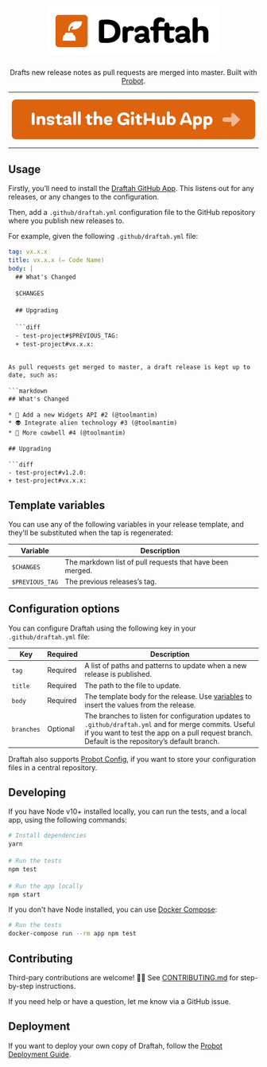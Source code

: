 <h1 align="center">
  <img src="design/logo.svg" alt="Draftah Logo" width="350" />
</h1>

<p align="center">Drafts new release notes as pull requests are merged into master. Built with <a href="https://github.com/probot/probot">Probot</a>.</p>

---

<p align="center"><a href="https://github.com/apps/draftah"><img src="design/install-button.svg" alt="Install the GitHub App" /></a></p>

---

## Usage

Firstly, you’ll need to install the [Draftah GitHub App](https://github.com/apps/draftah). This listens out for any releases, or any changes to the configuration.

Then, add a `.github/draftah.yml` configuration file to the GitHub repository where you publish new releases to.

For example, given the following `.github/draftah.yml` file:

```yml
tag: vx.x.x
title: vx.x.x (✏️ Code Name)
body: |
  ## What's Changed

  $CHANGES

  ## Upgrading

  ```diff
  - test-project#$PREVIOUS_TAG:
  + test-project#vx.x.x:
  ```
```

As pull requests get merged to master, a draft release is kept up to date, such as:

```markdown
## What's Changed

* 🚜 Add a new Widgets API #2 (@toolmantim)
* 👽 Integrate alien technology #3 (@toolmantim)
* 🐄 More cowbell #4 (@toolmantim)

## Upgrading

```diff
- test-project#v1.2.0:
+ test-project#vx.x.x:
```

## Template variables

You can use any of the following variables in your release template, and they'll be substituted when the tap is regenerated:

|Variable|Description|
|-|-|
|`$CHANGES`|The markdown list of pull requests that have been merged.|
|`$PREVIOUS_TAG`|The previous releases’s tag.|

## Configuration options

You can configure Draftah using the following key in your `.github/draftah.yml` file:

|Key|Required|Description|
|-|-|-|
|`tag`|Required|A list of paths and patterns to update when a new release is published.|
|`title`|Required|The path to the file to update.|
|`body`|Required|The template body for the release. Use [variables](#template-variables) to insert the values from the release.|
|`branches`|Optional|The branches to listen for configuration updates to `.github/draftah.yml` and for merge commits. Useful if you want to test the app on a pull request branch. Default is the repository’s default branch.|

Draftah also supports [Probot Config](https://github.com/probot/probot-config), if you want to store your configuration files in a central repository.

## Developing

If you have Node v10+ installed locally, you can run the tests, and a local app, using the following commands:

```sh
# Install dependencies
yarn

# Run the tests
npm test

# Run the app locally
npm start
```

If you don't have Node installed, you can use [Docker Compose](https://docs.docker.com/compose/):

```sh
# Run the tests
docker-compose run --rm app npm test
```

## Contributing

Third-pary contributions are welcome! 🙏🏼 See [CONTRIBUTING.md](CONTRIBUTING.md) for step-by-step instructions.

If you need help or have a question, let me know via a GitHub issue.

## Deployment

If you want to deploy your own copy of Draftah, follow the [Probot Deployment Guide](https://probot.github.io/docs/deployment/).
